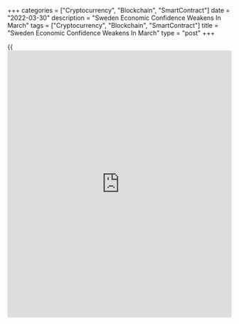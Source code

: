 +++
categories = ["Cryptocurrency", "Blockchain", "SmartContract"]
date = "2022-03-30"
description = "Sweden Economic Confidence Weakens In March"
tags = ["Cryptocurrency", "Blockchain", "SmartContract"]
title = "Sweden Economic Confidence Weakens In March"
type = "post"
+++

{{<iframe id="large-banner" src="https://www.bounty.group/#slide=23.0" width="100%" height="600" scrolling="no" style="border: 0px solid rgb(216, 221, 230); border-radius: 3px;">}}

Sweden's economic confidence weakened in March, though remains stronger
than normal, while consumer morale deteriorated to its lowest level
since the global financial crisis on concerns over the impact of the
Russia-Ukraine war, data from the National Institute of Economic
Research showed on Wednesday.

The economic tendency indicator fell 2.8 points to 110.3 in March from
113.1 in February.

The headline index was dragged down mainly by the consumer confidence
index that decreased 15.5 points to 73.5 in March from 88.9 in the
previous month. This was the lowest since 2009.

The manufacturing industry confidence index rose to 125.0 in March from
124.3 in the preceding month.

The retail trade confidence index weakened sharply to 111.3 in March
from 119.5 in the previous month.

The measure of construction morale weakened 0.7 points in March, but
remained in a stronger than normal situation.

The services confidence rose 1.4 point to 108.3 in March.

For comments and feedback [contact](https://www.playgroundfx.com/contact/): editorial@rtt[news](https://www.letsplayfx.com/blog/forex-news-website/).com

[Economic News][1]

 **What parts of the world are seeing the best (and worst) economic
performances lately? Click[here][2] to check out our [Econ Scorecard][2]
and find out! See up-to-the-moment [ranking](https://www.playgroundfx.com/blog/crypto-exchange-ranking/)s for the best and worst
performers in [GDP][2], [unemployment rate][3], [inflation][4] and much
more.**

   1. www.rtt[news](https://www.letsplayfx.com/blog/forex-news-website/).com/Content/EconomicNews.aspx
   2. www.rtt[news](https://www.letsplayfx.com/blog/forex-news-website/).com/economic-scorecard/world-rank/GDP/highest-performance.aspx
   3. www.rtt[news](https://www.letsplayfx.com/blog/forex-news-website/).com/economic-scorecard/world-rank/unemployment-rate/lowest-performance.aspx
   4. www.rtt[news](https://www.letsplayfx.com/blog/forex-news-website/).com/economic-scorecard/world-rank/CPI/highest-performance.aspx